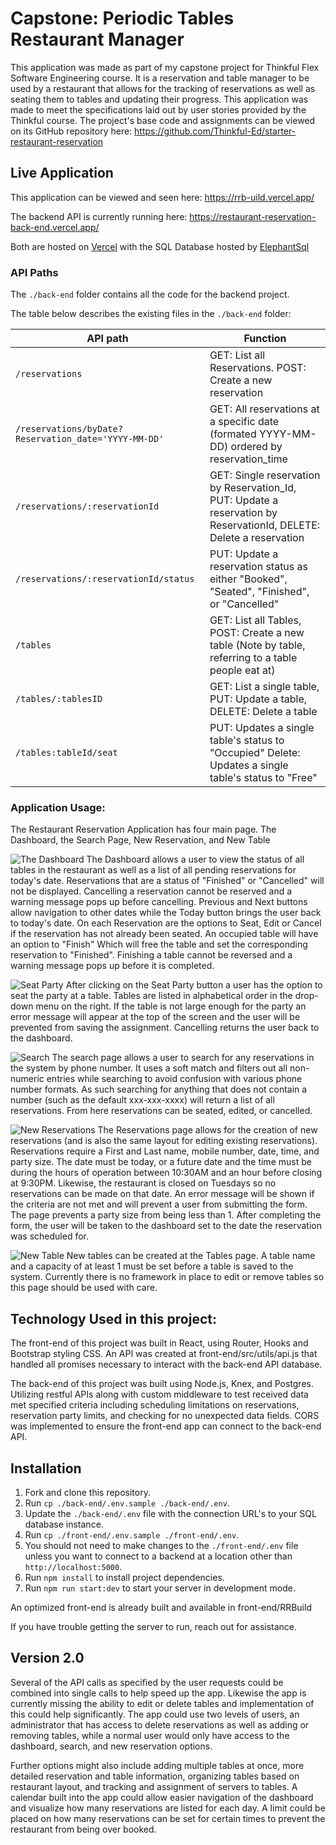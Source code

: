 # Capstone: Periodic Tables Restaurant Manager

This application was made as part of my capstone project for Thinkful Flex Software Engineering course. It is a reservation and table manager to be used by a restaurant that allows for the tracking of reservations as well as seating them to tables and updating their progress. This application was made to meet the specifications laid out by user stories provided by the Thinkful course. The project's base code and assignments can be viewed on its GitHub repository here: https://github.com/Thinkful-Ed/starter-restaurant-reservation

## Live Application

This application can be viewed and seen here: https://rrb-uild.vercel.app/

The backend API is currently running here: https://restaurant-reservation-back-end.vercel.app/

Both are hosted on [Vercel](https://vercel.com/home) with the SQL Database hosted by [ElephantSql](https://www.elephantsql.com/)

### API Paths

The `./back-end` folder contains all the code for the backend project.

The table below describes the existing files in the `./back-end` folder:

| API path                                                 | Function                                                                                                            |
| -------------------------------------------------------- | ------------------------------------------------------------------------------------------------------------------- |
| `/reservations`                                          | GET: List all Reservations. POST: Create a new reservation                                                          |
| `/reservations/byDate?Reservation_date='YYYY-MM-DD'`     | GET: All reservations at a specific date (formated YYYY-MM-DD) ordered by reservation_time                          |
| `/reservations/:reservationId`                           | GET: Single reservation by Reservation_Id, PUT: Update a reservation by ReservationId, DELETE: Delete a reservation |
| `/reservations/:reservationId/status`                    | PUT: Update a reservation status as either "Booked", "Seated", "Finished", or "Cancelled"                           |
| `/tables`                                                | GET: List all Tables, POST: Create a new table (Note by table, referring to a table people eat at)                  |
| `/tables/:tablesID`                                      | GET: List a single table, PUT: Update a table, DELETE: Delete a table                                               |
| `/tables:tableId/seat`                                   | PUT: Updates a single table's status to "Occupied" Delete: Updates a single table's status to "Free"                |

### Application Usage:

The Restaurant Reservation Application has four main page. The Dashboard, the Search Page, New Reservation, and New Table

![The Dashboard](https://i.imgur.com/Kwen4CK.png)
The Dashboard allows a user to view the status of all tables in the restaurant as well as a list of all pending reservations for today's date. Reservations that are a status of "Finished" or "Cancelled" will not be displayed. Cancelling a reservation cannot be reserved and a warning message pops up before cancelling. Previous and Next buttons allow navigation to other dates while the Today button brings the user back to today's date. On each Reservation are the options to Seat, Edit or Cancel if the reservation has not already been seated. An occupied table will have an option to "Finish" Which will free the table and set the corresponding reservation to "Finished". Finishing a table cannot be reversed and a warning message pops up before it is completed.

![Seat Party](https://i.imgur.com/JfGWEB6.png)
After clicking on the Seat Party button a user has the option to seat the party at a table. Tables are listed in alphabetical order in the drop-down menu on the right. If the table is not large enough for the party an error message will appear at the top of the screen and the user will be prevented from saving the assignment. Cancelling returns the user back to the dashboard.

![Search](https://i.imgur.com/eMgnTJ7.png)
The search page allows a user to search for any reservations in the system by phone number. It uses a soft match and filters out all non-numeric entries while searching to avoid confusion with various phone number formats. As such searching for anything that does not contain a number (such as the default xxx-xxx-xxxx) will return a list of all reservations. From here reservations can be seated, edited, or cancelled.

![New Reservations](https://i.imgur.com/3zmmZha.png)
The Reservations page allows for the creation of new reservations (and is also the same layout for editing existing reservations). Reservations require a First and Last name, mobile number, date, time, and party size. The date must be today, or a future date and the time must be during the hours of operation between 10:30AM and an hour before closing at 9:30PM. Likewise, the restaurant is closed on Tuesdays so no reservations can be made on that date. An error message will be shown if the criteria are not met and will prevent a user from submitting the form. The page prevents a party size from being less than 1. After completing the form, the user will be taken to the dashboard set to the date the reservation was scheduled for.

![New Table](https://i.imgur.com/rSEGs5S.png)
New tables can be created at the Tables page. A table name and a capacity of at least 1 must be set before a table is saved to the system. Currently there is no framework in place to edit or remove tables so this page should be used with care.

## Technology Used in this project:

The front-end of this project was built in React, using Router, Hooks and Bootstrap styling CSS. An API was created at front-end/src/utils/api.js that handled all promises necessary to interact with the back-end API database.

The back-end of this project was built using Node.js, Knex, and Postgres. Utilizing restful APIs along with custom middleware to test received data met specified criteria including scheduling limitations on reservations, reservation party limits, and checking for no unexpected data fields. CORS was implemented to ensure the front-end app can connect to the back-end API.




## Installation

1. Fork and clone this repository.
1. Run `cp ./back-end/.env.sample ./back-end/.env`.
1. Update the `./back-end/.env` file with the connection URL's to your SQL database instance.
1. Run `cp ./front-end/.env.sample ./front-end/.env`.
1. You should not need to make changes to the `./front-end/.env` file unless you want to connect to a backend at a location other than `http://localhost:5000`.
1. Run `npm install` to install project dependencies.
1. Run `npm run start:dev` to start your server in development mode.

An optimized front-end is already built and available in front-end/RRBuild

If you have trouble getting the server to run, reach out for assistance.

## Version 2.0

Several of the API calls as specified by the user requests could be combined into single calls to help speed up the app. Likewise the app is currently missing the ability to edit or delete tables and implementation of this could help significantly. The app could use two levels of users, an administrator that has access to delete reservations as well as adding or removing tables, while a normal user would only have access to the dashboard, search, and new reservation options.

Further options might also include adding multiple tables at once, more detailed reservation and table information, organizing tables based on restaurant layout, and tracking and assignment of servers to tables. A calendar built into the app could allow easier navigation of the dashboard and visualize how many reservations are listed for each day. A limit could be placed on how many reservations can be set for certain times to prevent the restaurant from being over booked.
